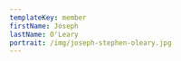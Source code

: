 ```yaml
---
templateKey: member
firstName: Joseph
lastName: O'Leary
portrait: /img/joseph-stephen-oleary.jpg
---
```

